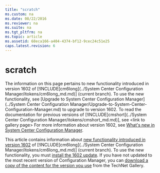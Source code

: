 ```yaml
---
title: "scratch"
ms.custom: na
ms.date: 08/22/2016
ms.reviewer: na
ms.suite: na
ms.tgt_pltfrm: na
ms.topic: article
ms.assetid: 68eca166-a404-4374-bf12-9cec24c51e25
caps.latest.revision: 6
---
```

# scratch
The information on this page pertains to new functionality introduced in version 1602 of [!INCLUDE[cm6long](../System Center Configuration Manager/itokens/cm6long_md.md)] (current branch). To use the new functionality, see [Upgrade to System Center Configuration Manager](../System Center Configuration Manager/Upgrade-to-System-Center-Configuration-Manager.md) to upgrade to version 1602. To read the documentation for previous versions of [!INCLUDE[cmshort](../System Center Configuration Manager/itokens/cmshort_md.md)], see <link to gallery page\>  For more information about version 1602, see [What's new in System Center Configuration Manager](../Topic/What's%20new%20in%20System%20Center%20Configuration%20Manager.md).  
  
 This article contains information about [new functionality introduced in version 1602](https://technet.microsoft.com/library/mt622084.aspx) of [!INCLUDE[cm6long](../System Center Configuration Manager/itokens/cm6long_md.md)] (current branch). To use the new functionality, you must [install the 1602 update](https://technet.microsoft.com/library/mt607046.aspx). If you have not updated to the most recent version of Configuration Manager, you can [download a copy of the content for the version you use](https://gallery.technet.microsoft.com/Documentation-for-System-ea90eaf1) from the TechNet Gallery.